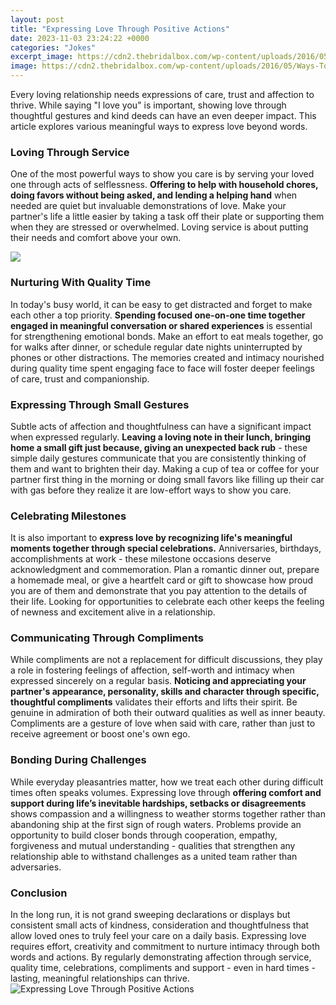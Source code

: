 ```yaml
---
layout: post
title: "Expressing Love Through Positive Actions"
date: 2023-11-03 23:24:22 +0000
categories: "Jokes"
excerpt_image: https://cdn2.thebridalbox.com/wp-content/uploads/2016/05/Ways-To-Express-Your-Love-To-Your-Partner.jpg
image: https://cdn2.thebridalbox.com/wp-content/uploads/2016/05/Ways-To-Express-Your-Love-To-Your-Partner.jpg
---
```


Every loving relationship needs expressions of care, trust and affection to thrive. While saying "I love you" is important, showing love through thoughtful gestures and kind deeds can have an even deeper impact. This article explores various meaningful ways to express love beyond words.
### Loving Through Service  
One of the most powerful ways to show you care is by serving your loved one through acts of selflessness. **Offering to help with household chores, doing favors without being asked, and lending a helping hand** when needed are quiet but invaluable demonstrations of love. Make your partner's life a little easier by taking a task off their plate or supporting them when they are stressed or overwhelmed. Loving service is about putting their needs and comfort above your own.

![](https://www.familycentre.org/public/uploads/images/february_newsletter.jpg)
### Nurturing With Quality Time
In today's busy world, it can be easy to get distracted and forget to make each other a top priority. **Spending focused one-on-one time together engaged in meaningful conversation or shared experiences** is essential for strengthening emotional bonds. Make an effort to eat meals together, go for walks after dinner, or schedule regular date nights uninterrupted by phones or other distractions. The memories created and intimacy nourished during quality time spent engaging face to face will foster deeper feelings of care, trust and companionship.  
### Expressing Through Small Gestures  
Subtle acts of affection and thoughtfulness can have a significant impact when expressed regularly. **Leaving a loving note in their lunch, bringing home a small gift just because, giving an unexpected back rub** - these simple daily gestures communicate that you are consistently thinking of them and want to brighten their day. Making a cup of tea or coffee for your partner first thing in the morning or doing small favors like filling up their car with gas before they realize it are low-effort ways to show you care.
### Celebrating Milestones
It is also important to **express love by recognizing life's meaningful moments together through special celebrations.** Anniversaries, birthdays, accomplishments at work - these milestone occasions deserve acknowledgment and commemoration. Plan a romantic dinner out, prepare a homemade meal, or give a heartfelt card or gift to showcase how proud you are of them and demonstrate that you pay attention to the details of their life. Looking for opportunities to celebrate each other keeps the feeling of newness and excitement alive in a relationship.   
### Communicating Through Compliments
While compliments are not a replacement for difficult discussions, they play a role in fostering feelings of affection, self-worth and intimacy when expressed sincerely on a regular basis. **Noticing and appreciating your partner's appearance, personality, skills and character through specific, thoughtful compliments** validates their efforts and lifts their spirit. Be genuine in admiration of both their outward qualities as well as inner beauty. Compliments are a gesture of love when said with care, rather than just to receive agreement or boost one's own ego.
### Bonding During Challenges  
While everyday pleasantries matter, how we treat each other during difficult times often speaks volumes. Expressing love through **offering comfort and support during life’s inevitable hardships, setbacks or disagreements** shows compassion and a willingness to weather storms together rather than abandoning ship at the first sign of rough waters. Problems provide an opportunity to build closer bonds through cooperation, empathy, forgiveness and mutual understanding - qualities that strengthen any relationship able to withstand challenges as a united team rather than adversaries.
### Conclusion
In the long run, it is not grand sweeping declarations or displays but consistent small acts of kindness, consideration and thoughtfulness that allow loved ones to truly feel your care on a daily basis. Expressing love requires effort, creativity and commitment to nurture intimacy through both words and actions. By regularly demonstrating affection through service, quality time, celebrations, compliments and support - even in hard times - lasting, meaningful relationships can thrive.
![Expressing Love Through Positive Actions](https://cdn2.thebridalbox.com/wp-content/uploads/2016/05/Ways-To-Express-Your-Love-To-Your-Partner.jpg)